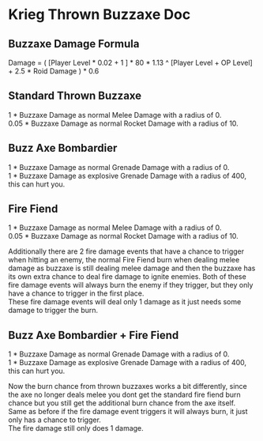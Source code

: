 # Krieg Thrown Buzzaxe Doc
## Buzzaxe Damage Formula
Damage = ( \[Player Level * 0.02 + 1 \] * 80 * 1.13 ^ \[Player Level + OP Level\] + 2.5 * Roid Damage ) * 0.6  

## Standard Thrown Buzzaxe
1 * Buzzaxe Damage as normal Melee Damage with a radius of 0.  
0.05 * Buzzaxe Damage as normal Rocket Damage with a radius of 10.  

## Buzz Axe Bombardier
1 * Buzzaxe Damage as normal Grenade Damage with a radius of 0.  
1 * Buzzaxe Damage as explosive Grenade Damage with a radius of 400, this can hurt you.  

## Fire Fiend
1 * Buzzaxe Damage as normal Melee Damage with a radius of 0.  
0.05 * Buzzaxe Damage as normal Rocket Damage with a radius of 10.  

Additionally there are 2 fire damage events that have a chance to trigger when hitting an enemy, the normal Fire Fiend burn when dealing melee damage as buzzaxe is still dealing melee damage and then the buzzaxe has its own extra chance to deal fire damage to ignite enemies.
Both of these fire damage events will always burn the enemy if they trigger, but they only have a chance to trigger in the first place.  
These fire damage events will deal only 1 damage as it just needs some damage to trigger the burn.  

## Buzz Axe Bombardier + Fire Fiend
1 * Buzzaxe Damage as normal Grenade Damage with a radius of 0.  
1 * Buzzaxe Damage as explosive Grenade Damage with a radius of 400, this can hurt you.  

Now the burn chance from thrown buzzaxes works a bit differently, since the axe no longer deals melee you dont get the standard fire fiend burn chance but you still get the additional burn chance from the axe itself.  
Same as before if the fire damage event triggers it will always burn, it just only has a chance to trigger.  
The fire damage still only does 1 damage.  
